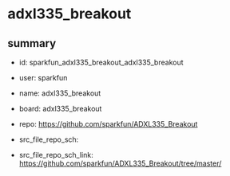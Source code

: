 # adxl335_breakout
 
## summary 
* id: sparkfun_adxl335_breakout_adxl335_breakout
* user: sparkfun
* name: adxl335_breakout
* board: adxl335_breakout
* repo: https://github.com/sparkfun/ADXL335_Breakout



* src_file_repo_sch: 
* src_file_repo_sch_link: https://github.com/sparkfun/ADXL335_Breakout/tree/master/




